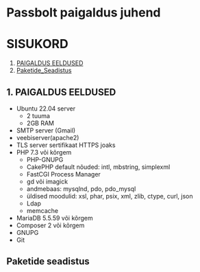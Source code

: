 # Passbolt paigaldus juhend
# SISUKORD
1. [PAIGALDUS EELDUSED](#paigaldus_eeldused)
2. [Paketide_Seadistus](#paketide_seadistus)

## 1. PAIGALDUS EELDUSED <a name="paigaldus_eeldused" />
- Ubuntu 22.04 server
  - 2 tuuma
  - 2GB RAM
- SMTP server (Gmail)
- veebiserver(apache2)
- TLS server sertifikaat HTTPS joaks
- PHP 7.3 või kõrgem
  - PHP-GNUPG
  - CakePHP default nõuded: intl, mbstring, simplexml
  - FastCGI Process Manager
  - gd või imagick
  - andmebaas: mysqlnd, pdo, pdo_mysql
  - üldised moodulid: xsl, phar, psix, xml, zlib, ctype, curl, json
  - Ldap
  - memcache
- MariaDB 5.5.59 või kõrgem
- Composer 2 või kõrgem
- GNUPG
- Git

## Paketide seadistus <a name="paketide_seadistus" />
